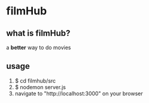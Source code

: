 # filmHub

## what is filmHub?
a **better** way to do movies

## usage
1. $ cd filmhub/src
2. $ nodemon server.js
3. navigate to "http://localhost:3000" on your browser